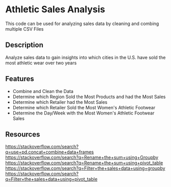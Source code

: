 # Athletic Sales Analysis
This code can be used for analyzing sales data by cleaning and combing multiple CSV Files

## Description
Analyze sales data to gain insights into which cities in the U.S. have sold the most athletic wear over two years

## Features
* Combine and Clean the Data
* Determine which Region Sold the Most Products and had the Most Sales
* Determine which Retailer had the Most Sales
* Determine which Retailer Sold the Most Women's Athletic Footwear
* Determine the Day/Week with the Most Women's Athletic Footwear Sales

## Resources 
https://stackoverflow.com/search?q=use+pd.concat+combine+data+frames
https://stackoverflow.com/search?q=Rename+the+sum+using+Groupby
https://stackoverflow.com/search?q=Rename+the+sum+using+pivot_table
https://stackoverflow.com/search?q=Filter+the+sales+data+using+groupby
https://stackoverflow.com/search?q=Filter+the+sales+data+using+pivot_table

